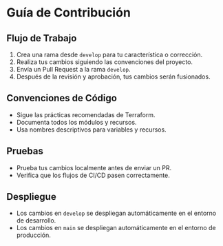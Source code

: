 # Guía de Contribución

## Flujo de Trabajo
1. Crea una rama desde `develop` para tu característica o corrección.
2. Realiza tus cambios siguiendo las convenciones del proyecto.
3. Envía un Pull Request a la rama `develop`.
4. Después de la revisión y aprobación, tus cambios serán fusionados.

## Convenciones de Código
- Sigue las prácticas recomendadas de Terraform.
- Documenta todos los módulos y recursos.
- Usa nombres descriptivos para variables y recursos.

## Pruebas
- Prueba tus cambios localmente antes de enviar un PR.
- Verifica que los flujos de CI/CD pasen correctamente.

## Despliegue
- Los cambios en `develop` se despliegan automáticamente en el entorno de desarrollo.
- Los cambios en `main` se despliegan automáticamente en el entorno de producción.